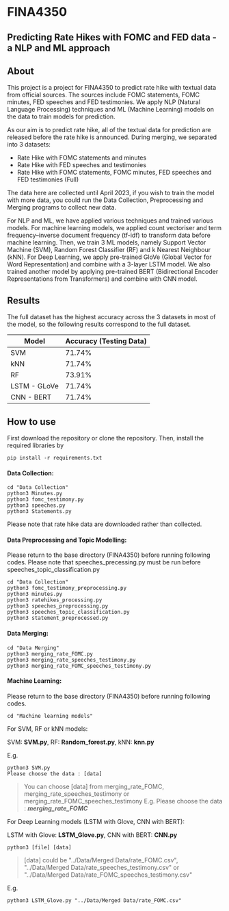 # FINA4350
## Predicting Rate Hikes with FOMC and FED data - a NLP and ML approach

## About
This project is a project for FINA4350 to predict rate hike with textual data from official sources. The sources include FOMC statements, FOMC minutes, FED speeches and FED testimonies. We apply NLP (Natural Language Processing) techniques and ML (Machine Learning) models on the data to train models for prediction.

As our aim is to predict rate hike, all of the textual data for prediction are released before the rate hike is announced. During merging, we separated into 3 datasets:
- Rate Hike with FOMC statements and minutes
- Rate Hike with FED speeches and testimonies
- Rate Hike with FOMC statements, FOMC minutes, FED speeches and FED testimonies (Full)

The data here are collected until April 2023, if you wish to train the model with more data, you could run the Data Collection, Preprocessing and Merging programs to collect new data.

For NLP and ML, we have applied various techniques and trained various models. For machine learning models, we applied count vectoriser and term frequency–inverse document frequency (tf-idf) to transform data before machine learning. Then, we train 3 ML models, namely Support Vector Machine (SVM), Random Forest Classifier (RF) and k Nearest Neighbour (kNN). For Deep Learning, we apply pre-trained GloVe (Global Vector for Word Representation) and combine with a 3-layer LSTM model. We also trained another model by applying pre-trained BERT (Bidirectional Encoder Representations from Transformers) and combine with CNN model.

## Results
The full dataset has the highest accuracy across the 3 datasets in most of the model, so the following results correspond to the full dataset.

| Model        | Accuracy (Testing Data) |
|--------------|-------------------------|
| SVM          | 71.74%                  |
| kNN          | 71.74%                  |
| RF           | 73.91%                  |
| LSTM - GLoVe | 71.74%                  |
| CNN - BERT   | 71.74%                  |

## How to use
First download the repository or clone the repository. Then, install the required libraries by

    pip install -r requirements.txt
  
#### Data Collection:

    cd "Data Collection"
    python3 Minutes.py
    python3 fomc_testimony.py
    python3 speeches.py
    python3 Statements.py

Please note that rate hike data are downloaded rather than collected.

#### Data Preprocessing and Topic Modelling:
Please return to the base directory (FINA4350) before running following codes.
Please note that speeches_precessing.py must be run before speeches_topic_classification.py

    cd "Data Collection"
    python3 fomc_testimony_preprocessing.py
    python3 minutes.py
    python3 ratehikes_processing.py
    python3 speeches_preprocessing.py
    python3 speeches_topic_classification.py
    python3 statement_preprocessed.py
    
#### Data Merging:

    cd "Data Merging"
    python3 merging_rate_FOMC.py
    python3 merging_rate_speeches_testimony.py
    python3 merging_rate_FOMC_speeches_testimony.py

#### Machine Learning:
Please return to the base directory (FINA4350) before running following codes.

    cd "Machine learning models"
    
For SVM, RF or kNN models:

SVM: **SVM.py**, RF: **Random_forest.py**, kNN: **knn.py**

E.g.

    python3 SVM.py
    Please choose the data : [data]
    
>You can choose [data] from merging_rate_FOMC, merging_rate_speeches_testimony or merging_rate_FOMC_speeches_testimony
>E.g. Please choose the data : ***merging_rate_FOMC***

For Deep Learning models (LSTM with Glove, CNN with BERT):

LSTM with Glove: **LSTM_Glove.py**, CNN with BERT: **CNN.py**

    python3 [file] [data]
    
>[data] could be "../Data/Merged Data/rate_FOMC.csv", "../Data/Merged Data/rate_speeches_testimony.csv" or "../Data/Merged Data/rate_FOMC_speeches_testimony.csv"

E.g.

    python3 LSTM_Glove.py "../Data/Merged Data/rate_FOMC.csv"
    
